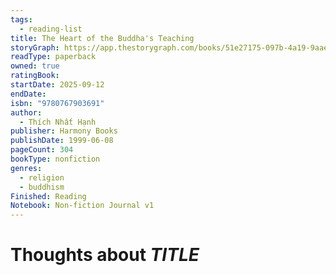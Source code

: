 ```yaml
---
tags:
  - reading-list
title: The Heart of the Buddha's Teaching
storyGraph: https://app.thestorygraph.com/books/51e27175-097b-4a19-9aae-3e23e1eeb045
readType: paperback
owned: true
ratingBook:
startDate: 2025-09-12
endDate:
isbn: "9780767903691"
author:
  - Thích Nhất Hạnh
publisher: Harmony Books
publishDate: 1999-06-08
pageCount: 304
bookType: nonfiction
genres:
  - religion
  - buddhism
Finished: Reading
Notebook: Non-fiction Journal v1
---
```


# Thoughts about _TITLE_
